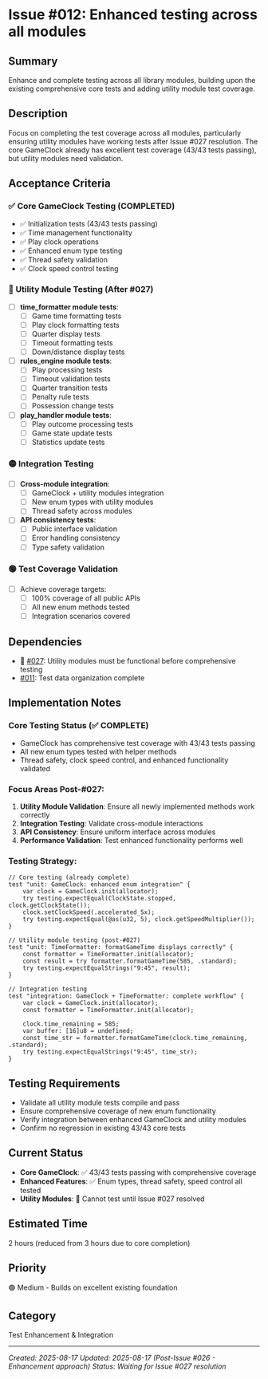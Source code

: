 # Issue #012: Enhanced testing across all modules

## Summary
Enhance and complete testing across all library modules, building upon the existing comprehensive core tests and adding utility module test coverage.

## Description
Focus on completing the test coverage across all modules, particularly ensuring utility modules have working tests after Issue #027 resolution. The core GameClock already has excellent test coverage (43/43 tests passing), but utility modules need validation.

## Acceptance Criteria

### ✅ Core GameClock Testing (COMPLETED)
- ✅ Initialization tests (43/43 tests passing)
- ✅ Time management functionality
- ✅ Play clock operations  
- ✅ Enhanced enum type testing
- ✅ Thread safety validation
- ✅ Clock speed control testing

### 🔴 Utility Module Testing (After #027)
- [ ] **time_formatter module tests**:
  - [ ] Game time formatting tests
  - [ ] Play clock formatting tests
  - [ ] Quarter display tests
  - [ ] Timeout formatting tests
  - [ ] Down/distance display tests
- [ ] **rules_engine module tests**:
  - [ ] Play processing tests
  - [ ] Timeout validation tests
  - [ ] Quarter transition tests
  - [ ] Penalty rule tests
  - [ ] Possession change tests
- [ ] **play_handler module tests**:
  - [ ] Play outcome processing tests
  - [ ] Game state update tests
  - [ ] Statistics update tests

### 🟡 Integration Testing
- [ ] **Cross-module integration**:
  - [ ] GameClock + utility modules integration
  - [ ] New enum types with utility modules
  - [ ] Thread safety across modules
- [ ] **API consistency tests**:
  - [ ] Public interface validation
  - [ ] Error handling consistency
  - [ ] Type safety validation

### 🟢 Test Coverage Validation
- [ ] Achieve coverage targets:
  - [ ] 100% coverage of all public APIs
  - [ ] All new enum methods tested
  - [ ] Integration scenarios covered

## Dependencies
- 🔴 [#027](027_fix_test_compilation_errors.md): Utility modules must be functional before comprehensive testing
- [#011](011_organize_test_data.md): Test data organization complete

## Implementation Notes

### Core Testing Status (✅ COMPLETE)
- GameClock has comprehensive test coverage with 43/43 tests passing
- All new enum types tested with helper methods
- Thread safety, clock speed control, and enhanced functionality validated

### Focus Areas Post-#027:
1. **Utility Module Validation**: Ensure all newly implemented methods work correctly
2. **Integration Testing**: Validate cross-module interactions  
3. **API Consistency**: Ensure uniform interface across modules
4. **Performance Validation**: Test enhanced functionality performs well

### Testing Strategy:
```zig
// Core testing (already complete)
test "unit: GameClock: enhanced enum integration" {
    var clock = GameClock.init(allocator);
    try testing.expectEqual(ClockState.stopped, clock.getClockState());
    clock.setClockSpeed(.accelerated_5x);
    try testing.expectEqual(@as(u32, 5), clock.getSpeedMultiplier());
}

// Utility module testing (post-#027)
test "unit: TimeFormatter: formatGameTime displays correctly" {
    const formatter = TimeFormatter.init(allocator);
    const result = try formatter.formatGameTime(585, .standard);
    try testing.expectEqualStrings("9:45", result);
}

// Integration testing
test "integration: GameClock + TimeFormatter: complete workflow" {
    var clock = GameClock.init(allocator);
    const formatter = TimeFormatter.init(allocator);
    
    clock.time_remaining = 585;
    var buffer: [16]u8 = undefined;
    const time_str = formatter.formatGameTime(clock.time_remaining, .standard);
    try testing.expectEqualStrings("9:45", time_str);
}
```

## Testing Requirements
- Validate all utility module tests compile and pass
- Ensure comprehensive coverage of new enum functionality
- Verify integration between enhanced GameClock and utility modules
- Confirm no regression in existing 43/43 core tests

## Current Status
- **Core GameClock**: ✅ 43/43 tests passing with comprehensive coverage
- **Enhanced Features**: ✅ Enum types, thread safety, speed control all tested
- **Utility Modules**: 🔴 Cannot test until Issue #027 resolved

## Estimated Time
2 hours (reduced from 3 hours due to core completion)

## Priority
🟢 Medium - Builds on excellent existing foundation

## Category
Test Enhancement & Integration

---
*Created: 2025-08-17*
*Updated: 2025-08-17 (Post-Issue #026 - Enhancement approach)*
*Status: Waiting for Issue #027 resolution*